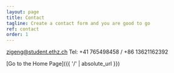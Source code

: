 ```yaml
---
layout: page
title: Contact
tagline: Create a contact form and you are good to go
ref: contact
order: 1
---
```


zigeng@student.ethz.ch  Tel: +41 765498458 / +86 13621162392

[Go to the Home Page]({{ '/' | absolute_url }})
